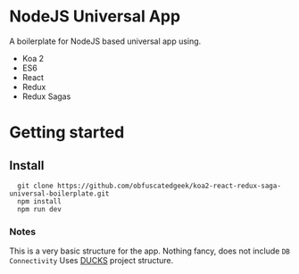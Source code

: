 # NodeJS Universal App 

A boilerplate for NodeJS based universal app using.

- Koa 2
- ES6
- React
- Redux
- Redux Sagas

# Getting started

## Install

``` 
  git clone https://github.com/obfuscatedgeek/koa2-react-redux-saga-universal-boilerplate.git
  npm install
  npm run dev
```

### Notes
This is a very basic structure for the app. Nothing fancy, does not include ```DB Connectivity```
Uses [DUCKS](https://github.com/erikras/ducks-modular-redux/) project structure. 

